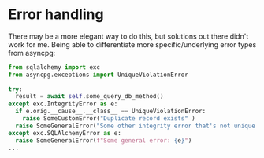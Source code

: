 # Error handling

There may be a more elegant way to do this, but solutions out there didn't work for me.
Being able to differentiate more specific/underlying error types from asyncpg:


```python
from sqlalchemy import exc
from asyncpg.exceptions import UniqueViolationError
  
try:
  result = await self.some_query_db_method()
except exc.IntegrityError as e:
  if e.orig.__cause__.__class__ == UniqueViolationError:
    raise SomeCustomError("Duplicate record exists" )
  raise SomeGeneralError("Some other integrity error that's not unique violation")
except exc.SQLAlchemyError as e:
  raise SomeGeneralError(f"Some general error: {e}")
...
```